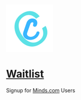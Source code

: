 ![CCLOGO](https://raw.githubusercontent.com/CloutContracts/cloutcontracts.github.io/main/assets/images/c-128x128.png)
# [Waitlist](https://cloutcontracts.github.io/minds-sign-up/)
Signup for [Minds.com](https://minds.com) Users
